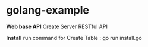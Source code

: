 golang-example
==============

__Web base API__
Create Server RESTful API

__Install__
run command for Create Table :
go run install.go


